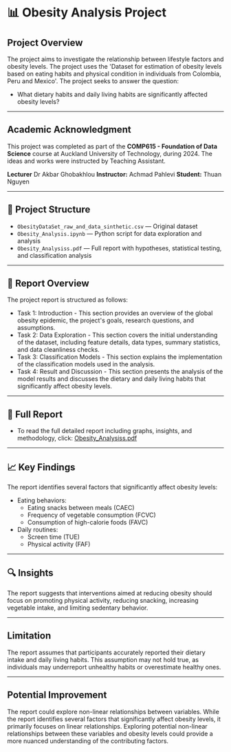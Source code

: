 # 📊 Obesity Analysis Project

## Project Overview

The project aims to investigate the relationship between lifestyle factors and obesity levels.
The project uses the 'Dataset for estimation of obesity levels based on eating habits and physical condition in individuals from Colombia, Peru and Mexico'. The project seeks to answer the question:
* What dietary habits and daily living habits are significantly affected obesity levels?

---

## Academic Acknowledgment

This project was completed as part of the **COMP615 - Foundation of Data Science** course at Auckland University of Technology, during 2024.
The ideas and works were instructed by Teaching Assistant.

**Lecturer** Dr Akbar Ghobakhlou
**Instructor:** Achmad Pahlevi 
**Student:** Thuan Nguyen 

---

## 📁 Project Structure

- `ObesityDataSet_raw_and_data_sinthetic.csv` — Original dataset 
- `Obesity_Analysis.ipynb` — Python script for data exploration and analysis
- `Obesity_Analysiss.pdf` — Full report with hypotheses, statistical testing, and classification analysis

---

## 📂 Report Overview
The project report is structured as follows:
* Task 1: Introduction - This section provides an overview of the global obesity epidemic, the project's goals, research questions, and assumptions.
* Task 2: Data Exploration - This section covers the initial understanding of the dataset, including feature details, data types, summary statistics, and data cleanliness checks.
* Task 3: Classification Models -  This section explains the implementation of the classification models used in the analysis.
* Task 4: Result and Discussion - This section presents the analysis of the model results and discusses the dietary and daily living habits that significantly affect obesity levels.

---

## 📁 Full Report
* To read the full detailed report including graphs, insights, and methodology, click:
[Obesity_Analysiss.pdf](./Obesity_Analysiss.pdf)

---

## 📈 Key Findings
The report identifies several factors that significantly affect obesity levels:

* Eating behaviors:
    * Eating snacks between meals (CAEC)
    * Frequency of vegetable consumption (FCVC)
    * Consumption of high-calorie foods (FAVC)
* Daily routines:
    * Screen time (TUE)
    * Physical activity (FAF)

---

## 🔍 Insights
The report suggests that interventions aimed at reducing obesity should focus on promoting physical activity, reducing snacking, increasing vegetable intake, and limiting sedentary behavior.

---

## Limitation
The report assumes that participants accurately reported their dietary intake and daily living habits. This assumption may not hold true, as individuals may underreport unhealthy habits or overestimate healthy ones.

---

## Potential Improvement
The report could explore non-linear relationships between variables. While the report identifies several factors that significantly affect obesity levels, it primarily focuses on linear relationships. Exploring potential non-linear relationships between these variables and obesity levels could provide a more nuanced understanding of the contributing factors.

